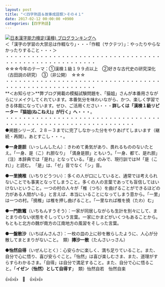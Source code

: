 ```yaml
---
layout: post
title: "＜四字熟語＆故事成語類＞その４１"
date: 2017-02-12 00:00:00 +0900
categories: [四字熟語]
---
```


[![](/syuusyuu9701/assets/images/＜四字熟語＆故事成語類＞その４１-br_c_3028_1.gif)](http://blog.with2.net/link.php?1659096:3028 "日本漢字能力検定(漢検) ブログランキングへ")[日本漢字能力検定(漢検) ブログランキングへ](http://blog.with2.net/link.php?1659096:3028)  
＜「漢字の学習の大禁忌は作輟なり」・・・「作輟（サクテツ）」：やったりやらなかったりすること・・・＞  
・・・・・・・・・・・・・・・・・・・・・・・・・・・・・・・・・・・・・・・・・・・・・・・・・・・・・・・・・  
☆☆☆今年のテーマ：①漢検１級１９９点以上　②好きな古代史の研究深化（古田説の研究）　③（非公開）　☆☆☆　　  
・・・・・・・・・・・・・・・・・・・・・・・・・・・・・・・・・・・・・・・・・・・・・・・・・・・・・・・・・  
**＜お知らせ＞**弊ブログ掲載の模擬試験問題を、「猫姐」さんが本番用さながらにリメイクしてくれています。本番気分を味わいながら、かつ、楽しく学習できる体裁になっています。ぜひ、ご活用ください・・・**詳しくは「漢検１級リピーター『猫姐(ねこねえ)』が行く」へ・・・**。  
・・・・・・・・・・・・・・・・・・・・・・・・・・・・・・・・・・・・・・・・・・・・・・・・・・・・・・・・・・・・・・・・・・  
●掲題シリーズ、２８－３までに完了しなかった分をやりあげてしまいます（継続・再開）。あとすこし・・・。  
  
●**一身是胆**（いっしんしたん）：きわめて勇気があり、畏れるもののないたとえ。「一身、是（こ）れ胆なり」　「満身是胆」ともいう。「一身、都て、是れ胆」　　（注）本辞典では「是れ」となっている。「是」のみで、現行訓ではＭ「是（これ）」と読む。　「是」は、「ゼ」音でなく「シ」音。  
  
●**一里撓椎**（いちりどうつい）：多くの人が口にしていると、通常では考えられないことでも事実となってしまうこと。多くの人の言葉であっても盲信してはいけないということ。一つの村の人々が「椎（つち）を曲げることができるほどの力がある人間がいる」と言えば、本当にいることになってしまう意から。「一里」は一つの村。「撓椎」は椎を押し曲げること。「一里なれば椎を撓（たわ）む」  
  
●**一門数竈**（いちもんすうそう）：一家が同居しながらも生計を別々にして、まとまりのない状態をそしっていう言葉。一家にかまどがいくつもあることから。もともと北方の魏が南方の江南地方の風習をそしった言葉。  
  
●**一盤散沙**（いちばんさんさ）：一枚の皿の上に砂を散らしたように、人心が分散してまとまりがないこと。　類）**摶沙一散**（たんさいっさん）  
  
●**怡然自得**（いぜんじとく）：心安らかに楽しく、満ち足りていること。また、自分で心に悟り、喜び安らぐこと。「怡然」は喜び楽しむさま、また、道理がすらすらわかるさま。「自得」は自分で満足すること。また、自分で心に悟ること。「**イゼン（怡然）として自得す**」　類）怡然自若　怡然自楽  
  
👍👍👍　🐔　👍👍👍  
